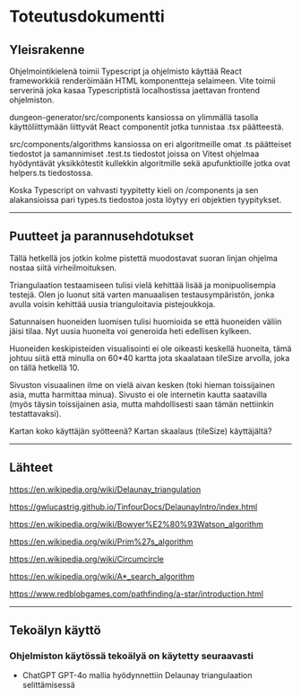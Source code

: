 # Toteutusdokumentti

## Yleisrakenne

Ohjelmointikielenä toimii Typescript ja ohjelmisto käyttää React frameworkkiä renderöimään HTML komponentteja selaimeen. Vite toimii serverinä joka kasaa Typescriptistä localhostissa jaettavan frontend ohjelmiston. 

dungeon-generator/src/components kansiossa on ylimmällä tasolla käyttöliittymään liittyvät React componentit jotka tunnistaa .tsx päätteestä.

src/components/algorithms kansiossa on eri algoritmeille omat .ts päätteiset tiedostot ja samannimiset .test.ts tiedostot joissa on Vitest ohjelmaa hyödyntävät yksikkötestit kullekkin algoritmille sekä apufunktioille jotka ovat helpers.ts tiedostossa.

Koska Typescript on vahvasti tyypitetty kieli on /components ja sen alakansioissa pari types.ts tiedostoa josta löytyy eri objektien tyypitykset. 

---

## Puutteet ja parannusehdotukset

Tällä hetkellä jos jotkin kolme pistettä muodostavat suoran linjan ohjelma nostaa siitä virheilmoituksen. 

Triangulaation testaamiseen tulisi vielä kehittää lisää ja monipuolisempia testejä. Olen jo luonut sitä varten manuaalisen testausympäristön, jonka avulla voisin kehittää uusia trianguloitavia pistejoukkoja.

Satunnaisen huoneiden luomisen tulisi huomioida se että huoneiden väliin jäisi tilaa. Nyt uusia huoneita voi generoida heti edellisen kylkeen. 

Huoneiden keskipisteiden visualisointi ei ole oikeasti keskellä huoneita, tämä johtuu siitä että minulla on 60*40 kartta jota skaalataan tileSize arvolla, joka on tällä hetkellä 10. 

Sivuston visuaalinen ilme on vielä aivan kesken (toki hieman toissijainen asia, mutta harmittaa minua). Sivusto ei ole internetin kautta saatavilla (myös täysin toissijainen asia, mutta mahdollisesti saan tämän nettiinkin testattavaksi).

Kartan koko käyttäjän syötteenä? Kartan skaalaus (tileSize) käyttäjältä? 


---

## Lähteet

https://en.wikipedia.org/wiki/Delaunay_triangulation

https://gwlucastrig.github.io/TinfourDocs/DelaunayIntro/index.html

https://en.wikipedia.org/wiki/Bowyer%E2%80%93Watson_algorithm

https://en.wikipedia.org/wiki/Prim%27s_algorithm

https://en.wikipedia.org/wiki/Circumcircle

https://en.wikipedia.org/wiki/A*_search_algorithm

https://www.redblobgames.com/pathfinding/a-star/introduction.html

---

## Tekoälyn käyttö

### Ohjelmiston käytössä tekoälyä on käytetty seuraavasti

- ChatGPT GPT-4o mallia hyödynnettiin Delaunay triangulaation selittämisessä

